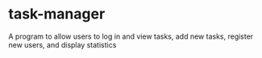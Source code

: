 # task-manager
A program to allow users to log in and view tasks, add new tasks, register new users, and display statistics
